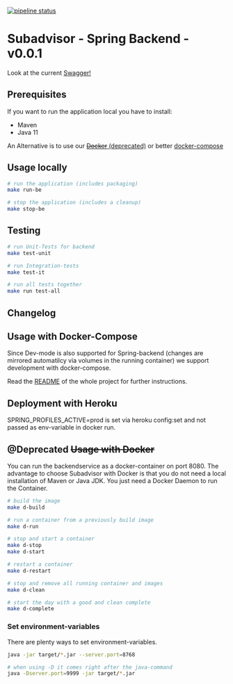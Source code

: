 [![pipeline status](https://gitlab.beuth-hochschule.de/mi-project/sub-advisor/badges/master/pipeline.svg)](https://gitlab.beuth-hochschule.de/mi-project/sub-advisor/-/commits/master)

# Subadvisor - Spring Backend - v0.0.1

Look at the current [Swagger!](./backend-swagger.yml "BACKEND SWAGGERE")

## Prerequisites

If you want to run the application local you have to install:

+ Maven
+ Java 11

An Alternative is to use our [~~Docker~~ (deprecated)](#@deprecated-~~usage-with-docker~~) or better [docker-compose](../README.md#starting-with-docker-compose "start with docker-compose")

## Usage locally
```bash
# run the application (includes packaging)
make run-be

# stop the application (includes a cleanup)
make stop-be
```

## Testing

```bash
# run Unit-Tests for backend
make test-unit

# run Integration-tests
make test-it

# run all tests together
make run test-all
```

## Changelog

## Usage with Docker-Compose

Since Dev-mode is also supported for Spring-backend (changes are mirrored automatilcy via volumes in the running container) we support development with docker-compose.

Read the [README](../README.md "BACKEND REAMDE") of the whole project for further instructions.

## Deployment with Heroku

SPRING_PROFILES_ACTIVE=prod is set via heroku config:set and not passed as env-variable in docker run.

## @Deprecated ~~Usage with Docker~~ 

You can run the backendservice as a docker-container on port 8080.
The advantage to choose Subadvisor with Docker is that you do not need a 
local installation of Maven or Java JDK.
You just need a Docker Daemon to run the Container.

```bash
# build the image
make d-build

# run a container from a previously build image
make d-run

# stop and start a container
make d-stop
make d-start

# restart a container
make d-restart

# stop and remove all running container and images
make d-clean

# start the day with a good and clean complete
make d-complete
```

### Set environment-variables

There are plenty ways to set environment-variables.

```bash
java -jar target/*.jar --server.port=8768

# when using -D it comes right after the java-command
java -Dserver.port=9999 -jar target/*.jar 
```